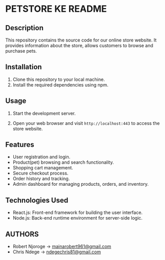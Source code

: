 # PETSTORE KE README

## Description
This repository contains the source code for our online store website. It provides information about the store, allows customers to browse and purchase pets.

## Installation
1. Clone this repository to your local machine.
2. Install the required dependencies using npm.


## Usage
1. Start the development server.

2. Open your web browser and visit `http://localhost:443` to access the store website.

## Features
- User registration and login.
- Product(pet) browsing and search functionality.
- Shopping cart management.
- Secure checkout process.
- Order history and tracking.
- Admin dashboard for managing products, orders, and inventory.

## Technologies Used
- React.js: Front-end framework for building the user interface.
- Node.js: Back-end runtime environment for server-side logic.


## AUTHORS

- Robert Njoroge -> mainarobert961@gmail.com
- Chris Ndege -> ndegechris81@gmail.com
